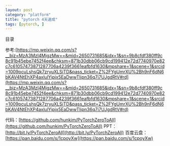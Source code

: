 ```yaml
---
layout: post
category: "platform"
title: "pytorch 4天速成"
tags: [pytorch, ]
---
```


目录

<!-- TOC -->


<!-- /TOC -->

参考:[https://mp.weixin.qq.com/s?__biz=MzA3MzI4MjgzMw==&mid=2650731685&idx=1&sn=9b8cfdf380ff9c8c91b45ebe7452f4ee&chksm=871b30dbb06cb9cd199412e72d7740970e82c7c61057473871287706a4239f3661eafbfd1630&mpshare=1&scene=1&srcid=1009pcuLshsQk7zryuXLSiTD&pass_ticket=Z%2FYgUmrXU%2Bh9nF6dN6bKAV4NtEhXP4axlulYipjx5EaDwwTIipn36q7i7UJgdRtV#rd](https://mp.weixin.qq.com/s?__biz=MzA3MzI4MjgzMw==&mid=2650731685&idx=1&sn=9b8cfdf380ff9c8c91b45ebe7452f4ee&chksm=871b30dbb06cb9cd199412e72d7740970e82c7c61057473871287706a4239f3661eafbfd1630&mpshare=1&scene=1&srcid=1009pcuLshsQk7zryuXLSiTD&pass_ticket=Z%2FYgUmrXU%2Bh9nF6dN6bKAV4NtEhXP4axlulYipjx5EaDwwTIipn36q7i7UJgdRtV#rd)

代码：[https://github.com/hunkim/PyTorchZeroToAll](https://github.com/hunkim/PyTorchZeroToAll)
PPT：[http://bit.ly/PyTorchZeroAll](http://bit.ly/PyTorchZeroAll)
百度云盘：[https://pan.baidu.com/s/1cpoyXw](https://pan.baidu.com/s/1cpoyXw)


